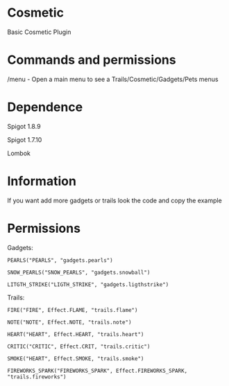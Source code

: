 # Cosmetic
Basic Cosmetic Plugin


# Commands and permissions

/menu - Open a main menu to see a Trails/Cosmetic/Gadgets/Pets menus


# Dependence

Spigot 1.8.9 

Spigot 1.7.10

Lombok


# Information

If you want add more gadgets or trails look the code and copy the example

# Permissions

Gadgets:

    PEARLS("PEARLS", "gadgets.pearls")
    
    SNOW_PEARLS("SNOW_PEARLS", "gadgets.snowball")
    
    LITGTH_STRIKE("LIGTH_STRIKE", "gadgets.ligthstrike")

Trails:

    FIRE("FIRE", Effect.FLAME, "trails.flame")
    
    NOTE("NOTE", Effect.NOTE, "trails.note")
    
    HEART("HEART", Effect.HEART, "trails.heart")
    
    CRITIC("CRITIC", Effect.CRIT, "trails.critic")
    
    SMOKE("HEART", Effect.SMOKE, "trails.smoke")
    
    FIREWORKS_SPARK("FIREWORKS_SPARK", Effect.FIREWORKS_SPARK, "trails.fireworks")
    




